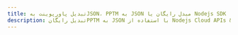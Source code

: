 ---title: تبدیل پاورپوینت بهJSON، PPTM به JSON مبدل رایگان یا Nodejs SDKdescription: تبدیل رایگانPPTM به JSON با استفاده از Nodejs Cloud APIs & SDK. همچنین اسناد Microsoft PowerPoint را در Cloud ایجاد، ویرایش و رندر کنید.---